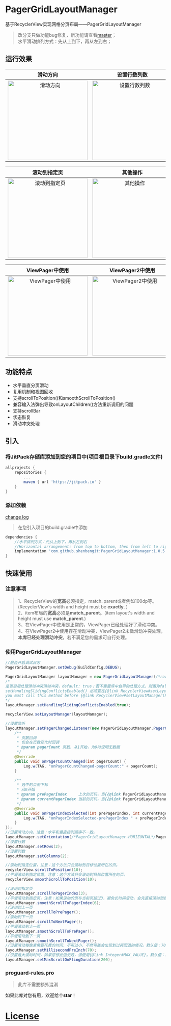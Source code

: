 # PagerGridLayoutManager
基于RecyclerView实现网格分页布局——PagerGridLayoutManager
> 改分支只做功能bug修复，新功能请查看[master](https://github.com/shenbengit/PagerGridLayoutManager/tree/master)；    
> 水平滑动排列方式：先从上到下，再从左到右；
## 运行效果
|滑动方向|设置行数列数|滚动到指定位置|
|:---:|:---:|:---:|
|<img src="https://github.com/shenbengit/PagerGridLayoutManager/blob/master/screenshots/%E6%BB%91%E5%8A%A8%E6%96%B9%E5%90%91.gif" alt="滑动方向" width="250px">|<img src="https://github.com/shenbengit/PagerGridLayoutManager/blob/master/screenshots/%E8%AE%BE%E7%BD%AE%E8%A1%8C%E6%95%B0%E5%88%97%E6%95%B0.gif" alt="设置行数列数" width="250px">|<img src="https://github.com/shenbengit/PagerGridLayoutManager/blob/master/screenshots/%E6%BB%9A%E5%8A%A8%E5%88%B0%E6%8C%87%E5%AE%9A%E4%BD%8D%E7%BD%AE.gif" alt="滚动到指定位置" width="250px">

|滚动到指定页|其他操作|
|:---:|:---:|
|<img src="https://github.com/shenbengit/PagerGridLayoutManager/blob/master/screenshots/%E6%BB%9A%E5%8A%A8%E5%88%B0%E6%8C%87%E5%AE%9A%E9%A1%B5.gif" alt="滚动到指定页" width="250px">|<img src="https://github.com/shenbengit/PagerGridLayoutManager/blob/master/screenshots/%E5%85%B6%E4%BB%96%E6%93%8D%E4%BD%9C.gif" alt="其他操作" width="250px">|

|ViewPager中使用|ViewPager2中使用|
|:---:|:---:|
|<img src="https://github.com/shenbengit/PagerGridLayoutManager/blob/master/screenshots/ViewPager%E4%B8%AD%E4%BD%BF%E7%94%A8.gif" alt="ViewPager中使用" width="250px">|<img src="https://github.com/shenbengit/PagerGridLayoutManager/blob/master/screenshots/ViewPager2%E4%B8%AD%E4%BD%BF%E7%94%A8.gif" alt="ViewPager2中使用" width="250px">|


## 功能特点
- 水平垂直分页滑动
- 复用机制和视图回收
- 支持scrollToPosition()和smoothScrollToPosition()
- 兼容输入法弹出导致onLayoutChildren()方法重新调用的问题
- 支持scrollBar
- 状态恢复
- 滑动冲突处理

## 引入
### 将JitPack存储库添加到您的项目中(项目根目录下build.gradle文件)
```gradle
allprojects {
    repositories {
        ...
        maven { url 'https://jitpack.io' }
    }
}
```
### 添加依赖
[change log](https://github.com/shenbengit/PagerGridLayoutManager/blob/1.0.x/CHANGE%20LOG.md)
> 在您引入项目的build.gradle中添加
```gradle
dependencies {
    //水平排列方式：先从上到下，再从左到右
    //Horizontal arrangement: from top to bottom, then from left to right
    implementation 'com.github.shenbengit:PagerGridLayoutManager:1.0.5'
}
```
## 快速使用
### 注意事项
> 1、RecyclerView的**宽高**必须指定，match_parent或者例如100dp等。 (RecyclerView's width and height must be **exactly**. )    
> 2、item布局的**宽高**必须是**match_parent**。(item layout's width and height must use **match_parent**.)    
> 3、在ViewPager中使用是正常的，ViewPager已经处理好了滑动冲突。    
> 4、在ViewPager2中使用存在滑动冲突，ViewPager2未做滑动冲突处理，**本库已经处理滑动冲突**，若不满足您的需求可自行处理。

### 使用PagerGridLayoutManager
```java
//是否开启调试日志
PagerGridLayoutManager.setDebug(BuildConfig.DEBUG);

PagerGridLayoutManager layoutManager = new PagerGridLayoutManager(/*rows*/3, /*columns*/ 3, /*PagerGridLayoutManager.VERTICAL*/PagerGridLayoutManager.HORIZONTAL);
/*
是否启用处理滑动冲突滑动冲突，default: true；若不需要库中自带的处理方式，则置为false，自行处理。
setHandlingSlidingConflictsEnabled() 必须要在{@link RecyclerView#setLayoutManager(RecyclerView.LayoutManager)} 之前调用，否则无效
you must call this method before {@link RecyclerView#setLayoutManager(RecyclerView.LayoutManager)}
*/
layoutManager.setHandlingSlidingConflictsEnabled(true);

recyclerView.setLayoutManager(layoutManager);

//设置监听
layoutManager.setPagerChangedListener(new PagerGridLayoutManager.PagerChangedListener() {
    /**
     * 页数回调
     * 仅会在页数变化时回调
     * @param pagerCount 页数，从1开始，为0时说明无数据
     */
    @Override
    public void onPagerCountChanged(int pagerCount) {
        Log.w(TAG, "onPagerCountChanged-pagerCount:" + pagerCount);
    }

    /**
     * 选中的页面下标
     * 从0开始
     * @param prePagerIndex     上次的页码，当{{@link PagerGridLayoutManager#getItemCount()}}为0时，为-1，{{@link PagerGridLayoutManager#NO_ITEM}}
     * @param currentPagerIndex 当前的页码，当{{@link PagerGridLayoutManager#getItemCount()}}为0时，为-1，{{@link PagerGridLayoutManager#NO_ITEM}}
     */
    @Override
    public void onPagerIndexSelected(int prePagerIndex, int currentPagerIndex) {
        Log.w(TAG, "onPagerIndexSelected-prePagerIndex " + prePagerIndex + ",currentPagerIndex:" + currentPagerIndex);
    }
});
//设置滑动方向，注意：水平和垂直排列顺序不一致。
layoutManager.setOrientation(/*PagerGridLayoutManager.HORIZONTAL*/PagerGridLayoutManager.VERTICAL);
//设置行数
layoutManager.setRows(2);
//设置列数
layoutManager.setColumns(2);

//滚动到指定位置，注意：这个方法只会滚动到目标位置所在的页。
recyclerView.scrollToPosition(10);
//平滑滚动到指定位置，注意：这个方法只会滚动到目标位置所在的页。
recyclerView.smoothScrollToPosition(10);

//滚动到指定页
layoutManager.scrollToPagerIndex(3);
//平滑滚动到指定页，注意：如果滚动的页与当前页超过3，避免长时间滚动，会先直接滚动到就近的附近，再做平滑滚动
layoutManager.smoothScrollToPagerIndex(6);
//滚动到上一页
layoutManager.scrollToPrePager();
//滚动到下一页
layoutManager.scrollToNextPager();
//平滑滚动到上一页
layoutManager.smoothScrollToPrePager();
//平滑滚动到下一页
layoutManager.smoothScrollToNextPager();
//设置滑动每像素需要花费的时间，不可过小，不然可能会出现划过再回退的情况。默认值：70
layoutManager.setMillisecondPreInch(70);
//设置最大滚动时间，如果您想此值无效，请使用{@link Integer#MAX_VALUE}。默认值：200 ms
layoutManager.setMaxScrollOnFlingDuration(200);

```

### proguard-rules.pro
> 此库不需要额外混淆

如果此库对您有用，欢迎给个**star**！

# [License](https://github.com/shenbengit/PagerGridLayoutManager/blob/master/LICENSE)
